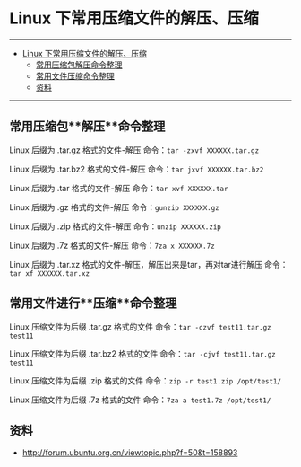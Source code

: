 <h1 id="extract-compress0">Linux 下常用压缩文件的解压、压缩</h1>

------

*   [Linux 下常用压缩文件的解压、压缩](#extract-compress0)
    *   [常用压缩包解压命令整理](#extract-compress1)
    *   [常用文件压缩命令整理](#extract-compress2)
    *   [资料](#extract-compress3)

------

<h2 id="extract-compress1">常用压缩包**解压**命令整理</h2>

Linux 后缀为 .tar.gz 格式的文件-解压
命令：`tar -zxvf XXXXXX.tar.gz`

Linux 后缀为 .tar.bz2 格式的文件-解压
命令：`tar jxvf XXXXXX.tar.bz2`

Linux 后缀为 .tar 格式的文件-解压
命令：`tar xvf XXXXXX.tar`

Linux 后缀为 .gz 格式的文件-解压
命令：`gunzip XXXXXX.gz`

Linux 后缀为 .zip 格式的文件-解压
命令：`unzip XXXXXX.zip`

Linux 后缀为 .7z 格式的文件-解压
命令：`7za x XXXXXX.7z`

Linux 后缀为 .tar.xz 格式的文件-解压，解压出来是tar，再对tar进行解压
命令：`tar xf XXXXXX.tar.xz`

<h2 id="extract-compress2">常用文件进行**压缩**命令整理</h2>

Linux 压缩文件为后缀 .tar.gz 格式的文件
命令：`tar -czvf test11.tar.gz test11`

Linux 压缩文件为后缀 .tar.bz2 格式的文件
命令：`tar -cjvf test11.tar.gz test11`

Linux 压缩文件为后缀 .zip 格式的文件
命令：`zip -r test1.zip /opt/test1/`

Linux 压缩文件为后缀 .7z 格式的文件
命令：`7za a test1.7z /opt/test1/`
        
<h2 id="extract-compress3">资料</h2>

- <http://forum.ubuntu.org.cn/viewtopic.php?f=50&t=158893>

